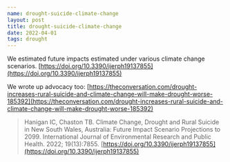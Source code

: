 ```yaml
--- 
name: drought-suicide-climate-change
layout: post
title: drought-suicide-climate-change
date: 2022-04-01
tags: drought
---
```

 
We estimated future impacts estimated under various climate change scenarios. [https://doi.org/10.3390/ijerph19137855](https://doi.org/10.3390/ijerph19137855)

We wrote up advocacy too: [https://theconversation.com/drought-increases-rural-suicide-and-climate-change-will-make-drought-worse-185392](https://theconversation.com/drought-increases-rural-suicide-and-climate-change-will-make-drought-worse-185392)

> Hanigan IC, Chaston TB. Climate Change, Drought and Rural Suicide in New South Wales, Australia: Future Impact Scenario Projections to 2099. International Journal of Environmental Research and Public Health. 2022; 19(13):7855. [https://doi.org/10.3390/ijerph19137855](https://doi.org/10.3390/ijerph19137855)


